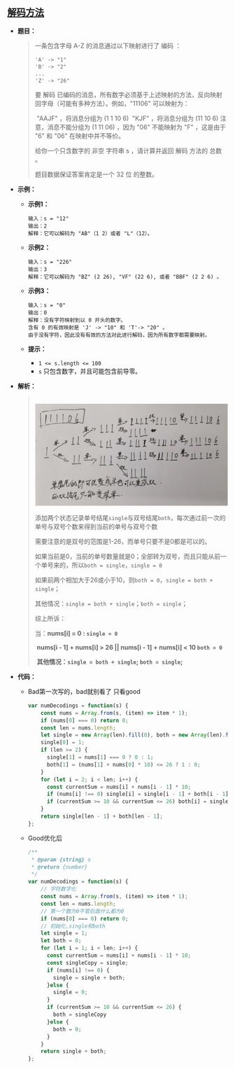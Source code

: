 ## [解码方法](https://leetcode.cn/problems/decode-ways/)

* **题目：**

  >一条包含字母 A-Z 的消息通过以下映射进行了 编码 ：
  >
  >```
  >'A' -> "1"
  >'B' -> "2"
  >...
  >'Z' -> "26"
  >```
  >
  >要 解码 已编码的消息，所有数字必须基于上述映射的方法，反向映射回字母（可能有多种方法）。例如，"11106" 可以映射为：
  >
  >​	"AAJF" ，将消息分组为 (1 1 10 6)
  >​	"KJF" ，将消息分组为 (11 10 6)
  >注意，消息不能分组为  (1 11 06) ，因为 "06" 不能映射为 "F" ，这是由于 "6" 和 "06" 在映射中并不等价。
  >
  >给你一个只含数字的 非空 字符串 s ，请计算并返回 解码 方法的 总数 。
  >
  >题目数据保证答案肯定是一个 32 位 的整数。
  >

* **示例：**

  * **示例1：**

    ```
    输入：s = "12"
    输出：2
    解释：它可以解码为 "AB"（1 2）或者 "L"（12）。
    ```

  * **示例2：**

    ```
    输入：s = "226"
    输出：3
    解释：它可以解码为 "BZ" (2 26), "VF" (22 6), 或者 "BBF" (2 2 6) 。
    ```

  * **示例3：**

    ```
    输入：s = "0"
    输出：0
    解释：没有字符映射到以 0 开头的数字。
    含有 0 的有效映射是 'J' -> "10" 和 'T'-> "20" 。
    由于没有字符，因此没有有效的方法对此进行解码，因为所有数字都需要映射。
    ```

  * **提示：**

    * `1 <= s.length <= 100`
    * `s` 只包含数字，并且可能包含前导零。

* **解析：**

  ><br>![image-20220726213414454](13.解码方法.assets/image-20220726213414454.png)
  >
  >添加两个状态记录单号结尾`single`与双号结尾`both`，每次通过前一次的单号与双号个数来得到当前的单号与双号个数
  >
  >需要注意的是双号的范围是1-26，而单号只要不是0都是可以的。
  >
  >如果当前是0，当前的单号数量就是0；全部转为双号，而且只能从前一个单号来的，所以`both = single`，`single = 0`
  >
  >如果前两个相加大于26或小于10，则`both = 0`，`single = both + single`；
  >
  >其他情况：`single = both + single`；`both = single`；
  >
  >综上所诉：
  >
  >当：**nums[i] = 0 :	`single = 0`**
  >
  >​	   **nums[i - 1] + nums[i] > 26 || nums[i - 1] + nums[i]  < 10 `both = 0`**
  >
  >​	   **其他情况：`single = both + single`; `both = single`;**

* **代码：**

  * Bad第一次写的，bad就别看了 只看good

    ```js
    var numDecodings = function(s) {
        const nums = Array.from(s, (item) => item * 1);
        if (nums[0] === 0) return 0;
        const len = nums.length;
        let single = new Array(len).fill(0), both = new Array(len).fill(0);
        single[0] = 1;
        if (len >= 2) {
          single[1] = nums[1] === 0 ? 0 : 1;
          both[1] = (nums[1] + nums[0] * 10) <= 26 ? 1 : 0;
        }  
        for (let i = 2; i < len; i++) {
          const currentSum = nums[i] + nums[i - 1] * 10;
          if (nums[i] !== 0) single[i] = single[i - 1] + both[i - 1];
          if (currentSum >= 10 && currentSum <= 26) both[i] = single[i - 2] + both[i - 2];
        }
        return single[len - 1] + both[len - 1];
    };
    ```

  * Good优化后

    ```js
    /**
     * @param {string} s
     * @return {number}
     */
    var numDecodings = function(s) {
        // 字符数字化
        const nums = Array.from(s, (item) => item * 1);
        const len = nums.length;
        // 第一个数为0不管后面什么都为0
        if (nums[0] === 0) return 0;
        // 初始化,single和both
        let single = 1;
        let both = 0;
        for (let i = 1; i < len; i++) {
          const currentSum = nums[i] + nums[i - 1] * 10;
          const singleCopy = single;
          if (nums[i] !== 0) {
            single = single + both;
          }else {
            single = 0;
          }
          if (currentSum >= 10 && currentSum <= 26) {
            both = singleCopy
          }else {
            both = 0;
          }
        }
        return single + both;
    };
    ```

    

  